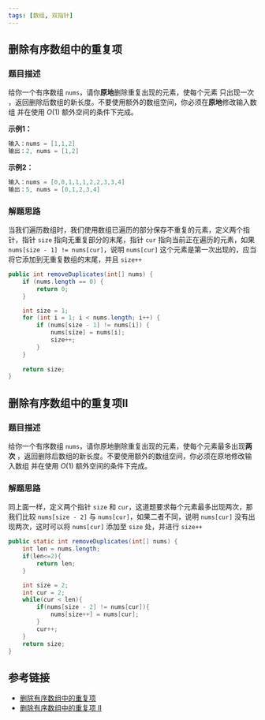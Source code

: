 ```yaml
---
tags: [数组, 双指针]
---
```


## 删除有序数组中的重复项

### 题目描述

给你一个有序数组 `nums`，请你**原地**删除重复出现的元素，使每个元素 只出现一次 ，返回删除后数组的新长度。不要使用额外的数组空间，你必须在**原地**修改输入数组 并在使用 $O(1)$ 额外空间的条件下完成。

**示例1：**

```java
输入：nums = [1,1,2]
输出：2, nums = [1,2]
```

**示例2：**

```java
输入：nums = [0,0,1,1,1,2,2,3,3,4]
输出：5, nums = [0,1,2,3,4]
```

### 解题思路

当我们遍历数组时，我们使用数组已遍历的部分保存不重复的元素，定义两个指针，指针 `size` 指向无重复部分的末尾，指针 `cur` 指向当前正在遍历的元素，如果 `nums[size - 1] != nums[cur]`，说明 `nums[cur]` 这个元素是第一次出现的，应当将它添加到无重复数组的末尾，并且 `size++`

```java
public int removeDuplicates(int[] nums) {
    if (nums.length == 0) {
        return 0;
    }

    int size = 1;
    for (int i = 1; i < nums.length; i++) {
        if (nums[size - 1] != nums[i]) {
            nums[size] = nums[i];
            size++;
        }
    }
    
    return size;
}
```


## 删除有序数组中的重复项II

### 题目描述

给你一个有序数组 `nums`，请你原地删除重复出现的元素，使每个元素最多出现**两次** ，返回删除后数组的新长度。不要使用额外的数组空间，你必须在原地修改输入数组 并在使用 $O(1)$ 额外空间的条件下完成。

### 解题思路

同上面一样，定义两个指针 `size` 和 `cur`，这道题要求每个元素最多出现两次，那我们比较 `nums[size - 2]` 与 `nums[cur]`，如果二者不同，说明 `nums[cur]` 没有出现两次，这时可以将 `nums[cur]` 添加至 `size` 处，并进行 `size++`

```java
public static int removeDuplicates(int[] nums) {
    int len = nums.length;
    if(len<=2){
        return len;
    }

    int size = 2;
    int cur = 2;
    while(cur < len){
        if(nums[size - 2] != nums[cur]){
            nums[size++] = nums[cur];
        }
        cur++;
    }
    return size;
}
```


## 参考链接

- [删除有序数组中的重复项](https://leetcode-cn.com/problems/remove-duplicates-from-sorted-array/)
- [删除有序数组中的重复项 II](https://leetcode-cn.com/problems/remove-duplicates-from-sorted-array-ii/)

